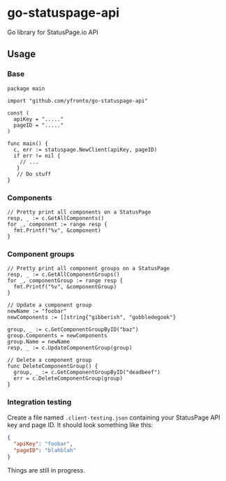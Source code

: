 # go-statuspage-api
Go library for StatusPage.io API

## Usage

### Base

```golang
package main

import "github.com/yfronto/go-statuspage-api"

const (
  apiKey = "....."
  pageID = "....."
)

func main() {
  c, err := statuspage.NewClient(apiKey, pageID)
  if err != nil {
    // ...
   }
   // Do stuff
}
```

### Components
```golang
// Pretty print all components on a StatusPage
resp, _ := c.GetAllComponents()
for _, component := range resp {
  fmt.Printf("%v", &component)
}
```

### Component groups
```golang
// Pretty print all component groups on a StatusPage
resp, _ := c.GetAllComponentGroups()
for _, componentGroup := range resp {
  fmt.Printf("%v", &componentGroup)
}
```

```golang
// Update a component group
newName := "foobar"
newComponents := []string{"gibberish", "gobbledegook"}

group, _ := c.GetComponentGroupByID("baz")
group.Components = newComponents
group.Name = newName
resp, _ := c.UpdateComponentGroup(group)
```

```golang
// Delete a component group
func DeleteComponentGroup() {
  group, _ := c.GetComponentGroupByID("deadbeef")
  err = c.DeleteComponentGroup(group)
}
```

### Integration testing
Create a file named `.client-testing.json` containing your StatusPage API key and page ID. It should look something like this:

```json
{
  "apiKey": "foobar",
  "pageID": "blahblah"
}
```

Things are still in progress.
